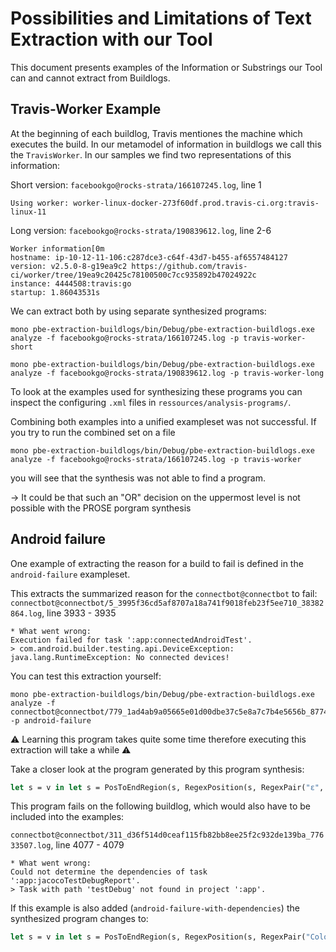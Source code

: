 # Possibilities and Limitations of Text Extraction with our Tool

This document presents examples of the Information or Substrings our Tool can and cannot extract from Buildlogs.

## Travis-Worker Example

At the beginning of each buildlog, Travis mentiones the machine which executes the build. In our metamodel of information in buildlogs we call this the `TravisWorker`. In our samples we find two representations of this information:

Short version: `facebookgo@rocks-strata/166107245.log`, line 1

``` text
Using worker: worker-linux-docker-273f60df.prod.travis-ci.org:travis-linux-11
```

Long version: `facebookgo@rocks-strata/190839612.log`, line 2-6

``` text
Worker information[0m
hostname: ip-10-12-11-106:c287dce3-c64f-43d7-b455-af6557484127
version: v2.5.0-8-g19ea9c2 https://github.com/travis-ci/worker/tree/19ea9c20425c78100500c7cc935892b47024922c
instance: 4444508:travis:go
startup: 1.86043531s
```

We can extract both by using separate synthesized programs:

``` shell
mono pbe-extraction-buildlogs/bin/Debug/pbe-extraction-buildlogs.exe analyze -f facebookgo@rocks-strata/166107245.log -p travis-worker-short
```

``` shell
mono pbe-extraction-buildlogs/bin/Debug/pbe-extraction-buildlogs.exe analyze -f facebookgo@rocks-strata/190839612.log -p travis-worker-long
```

To look at the examples used for synthesizing these programs you can inspect the configuring `.xml` files in `ressources/analysis-programs/`.

Combining both examples into a unified exampleset was not successful. If you try to run the combined set on a file

``` shell
mono pbe-extraction-buildlogs/bin/Debug/pbe-extraction-buildlogs.exe analyze -f facebookgo@rocks-strata/166107245.log -p travis-worker
```

you will see that the synthesis was not able to find a program.

→ It could be that such an "OR" decision on the uppermost level is not possible with the PROSE porgram synthesis

## Android failure

One example of extracting the reason for a build to fail is defined in the `android-failure` exampleset.

This extracts the summarized reason for the `connectbot@connectbot` to fail:
`connectbot@connectbot/5_3995f36cd5af8707a18a741f9018feb23f5ee710_38382864.log`, line 3933 - 3935

``` text
* What went wrong:
Execution failed for task ':app:connectedAndroidTest'.
> com.android.builder.testing.api.DeviceException: java.lang.RuntimeException: No connected devices!
```

You can test this extraction yourself:

``` shell
mono pbe-extraction-buildlogs/bin/Debug/pbe-extraction-buildlogs.exe analyze -f connectbot@connectbot/779_1ad4ab9a05665e01d00dbe37c5e8a7c7b4e5656b_87745143.log -p android-failure
```

⚠️ Learning this program takes quite some time therefore executing this extraction will take a while ⚠️  ️

Take a closer look at the program generated by this program synthesis:

``` ocaml
let s = v in let s = PosToEndRegion(s, RegexPosition(s, RegexPair("ε", "\"Execution failed for task ':app:\""), 1)) in StartToPosRegion(s, RegexPosition(s, RegexPair("ε", "Line Separator◦Line Separator"), 1))
```

This program fails on the following buildlog, which would also have to be included into the examples:

`connectbot@connectbot/311_d36f514d0ceaf115fb82bb8ee25f2c932de139ba_77633507.log`, line 4077 - 4079

``` text
* What went wrong:
Could not determine the dependencies of task ':app:jacocoTestDebugReport'.
> Task with path 'testDebug' not found in project ':app'.
```

If this example is also added (`android-failure-with-dependencies`) the synthesized program changes to:
``` ocaml
let s = v in let s = PosToEndRegion(s, RegexPosition(s, RegexPair("Colon◦Line Separator", "ALL CAPS"), 1)) in StartToPosRegion(s, RegexPosition(s, RegexPair("ε", "Line Separator◦Line Separator"), 1))
````
